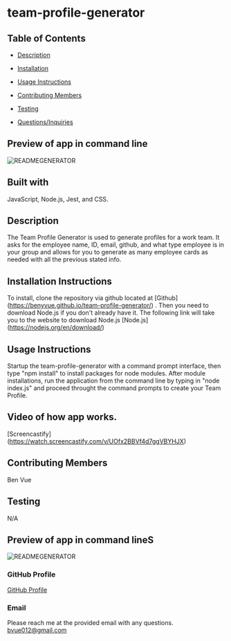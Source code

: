 # team-profile-generator

  ## Table of Contents
  * [Description](#Description)
  * [Installation](#Installation-Instructions)
  * [Usage Instructions](#Usage-Instructions)
  
  * [Contributing Members](#Contributing-Members)
  * [Testing](#Testing)    
  * [Questions/Inquiries](#Questions/Inquiries)


  ## Preview of app in command line
  ![READMEGENERATOR](../src/images/team-profile-generator-prompts.PNG)


  ## Built with
  JavaScript, Node.js, Jest, and CSS.

  ## Description
  The Team Profile Generator is used to generate profiles for a work team. It asks for the employee name, ID, email, github, and what type employee is in your group and allows for you to generate as many employee cards as needed with all the previous stated info.  

  ## Installation Instructions 
  To install, clone the repository via github located at [Github] (https://benyvue.github.io/team-profile-generator/) . Then you need to download Node.js if you don't already have it. The following link will take you to the website to download Node.js [Node.js] (https://nodejs.org/en/download/)

  ## Usage Instructions
  Startup the team-profile-generator with a command prompt interface, then type "npm install" to install packages for node modules. After module installations, run the application from the command line by typing in "node index.js" and proceed throught the command prompts to create your Team Profile.

  ## Video of how app works.
  [Screencastify] (https://watch.screencastify.com/v/UOfx2BBVf4d7ggVBYHJX)

  ## Contributing Members
  Ben Vue

  ## Testing 
   N/A

  ## Preview of app in command lineS
  ![READMEGENERATOR](../src/images/team-profile-generator-prompts.PNG)

  ### GitHub Profile
  [GitHub Profile](http://github.com/benyvue)

  ### Email
  Please reach me at the provided email with any questions. bvue012@gmail.com
